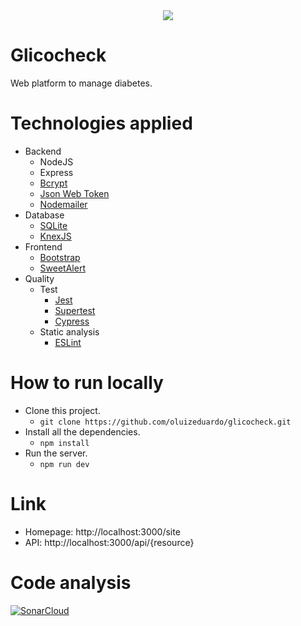 <div align="center">
  <img src="https://github.com/oluizeduardo/my-diabetes-js/blob/main/src/public/includes/imgs/glicocheck-logo-whitebg.png">
</div align="center">

# Glicocheck
Web platform to manage diabetes.

# Technologies applied
- Backend
    - NodeJS
    - Express
    - [Bcrypt](https://www.npmjs.com/package/bcrypt)
    - [Json Web Token](https://jwt.io/)
    - [Nodemailer](https://nodemailer.com/about/)
- Database
    - [SQLite](https://www.sqlite.org/index.html)
    - [KnexJS](https://knexjs.org/)
- Frontend
    - [Bootstrap](https://getbootstrap.com/)
    - [SweetAlert](https://sweetalert.js.org/)
- Quality
    - Test
        - [Jest](https://jestjs.io/)
        - [Supertest](https://www.npmjs.com/package/supertest)
        - [Cypress](https://www.cypress.io/)
    - Static analysis
        - [ESLint](https://eslint.org/)

# How to run locally
- Clone this project.
    - `git clone https://github.com/oluizeduardo/glicocheck.git`
- Install all the dependencies.
    - `npm install`
- Run the server.
    - `npm run dev`

# Link
- Homepage: http://localhost:3000/site
- API: http://localhost:3000/api/{resource}

# Code analysis
[![SonarCloud](https://sonarcloud.io/images/project_badges/sonarcloud-black.svg)](https://sonarcloud.io/summary/new_code?id=oluizeduardo_glicocheck)
